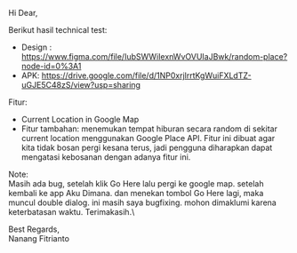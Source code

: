 Hi Dear,

Berikut hasil technical test:

- Design : https://www.figma.com/file/IubSWWiIexnWvOVUIaJBwk/random-place?node-id=0%3A1
- APK: https://drive.google.com/file/d/1NP0xrjlrrtKgWuiFXLdTZ-uGJE5C48zS/view?usp=sharing

Fitur:
- Current Location in Google Map
- Fitur tambahan: menemukan tempat hiburan secara random di sekitar current location menggunakan Google Place API.
Fitur ini dibuat agar kita tidak bosan pergi kesana terus, jadi pengguna diharapkan dapat mengatasi kebosanan dengan adanya fitur ini.

Note:\
Masih ada bug, setelah klik Go Here lalu pergi ke google map. setelah kembali ke app Aku Dimana. dan menekan tombol Go Here lagi, maka muncul double dialog. ini masih saya bugfixing. mohon dimaklumi karena keterbatasan waktu. Terimakasih.\\

Best Regards,\
Nanang Fitrianto
